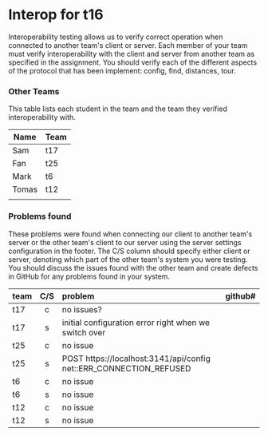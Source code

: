 # Interop for t16

Interoperability testing allows us to verify correct operation when connected to another team's client or server.
Each member of your team must verify interoperability with the client and server from another team as specified in the assignment.
You should verify each of the different aspects of the protocol that has been implement:  config, find, distances, tour.
 
### Other Teams

This table lists each student in the team and the team they verified interoperability with.

| Name | Team |
| ---- | ---- |
| Sam | t17 |
| Fan | t25 |
| Mark | t6 |
| Tomas | t12 |
|  |  |


### Problems found

These problems were found when connecting our client to another team's server or the other team's client to our server using the server settings configuration in the footer.
The C/S column should specify either client or server, denoting which part of the other team's system you were testing.
You should discuss the issues found with the other team and create defects in GitHub for any problems found in your system.

| team | C/S | problem | github# |
| :--- | :---: | :--- | --- |
| t17 | c | no issues? |  |
| t17 | s | initial configuration error right when we switch over |  |
| t25 | c | no issue |  |
| t25 | s | POST https://localhost:3141/api/config net::ERR_CONNECTION_REFUSED |  |
| t6 | c | no issue |  |
| t6 | s | no issue |  |
| t12 | c | no issue |  |
| t12 | s | no issue |  |
